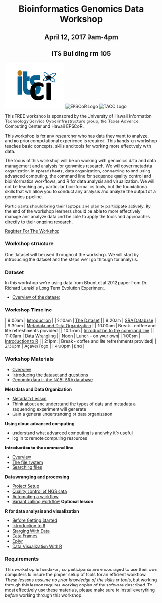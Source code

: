 <center><h1>Bioinformatics Genomics Data Workshop</h1>
<h2>April 12, 2017 9am-4pm</h2>
<h2>ITS Building rm 105</h2></center>


![UH ITS CI Logo](img/ci-logo.png)
![EPSCoR Logo](http://www.hawaii.edu/epscor/wordpress/wp-content/uploads/2016/04/EPSCoR-Logo.placeholder200x65.png)
![TACC Logo](https://www.tacc.utexas.edu/documents/1084364/1275944/tacc.png)


This FREE workshop is sponsored by the University of Hawaii Information Technology Service Cyberinfrastructure group, the Texas Advance Computing Center and Hawaii EPSCoR.


This workshop is for any researcher who has data they want to analyze , and no prior computational experience is required. This hands-on workshop teaches basic concepts, skills and tools for working more effectively with data.

The focus of this workshop will be on working with genomics data and data management and analysis for genomics research. We will cover metadata organization in spreadsheets, data organization, connecting to and using advanced computing, the command line for sequence quality control and bioinformatics workflows, and R for data analysis and visualization. We will not be teaching any particular bioinformatics tools, but the foundational skills that will allow you to conduct any analysis and analyze the output of a genomics pipeline.

Participants should bring their laptops and plan to participate actively. By the end of the workshop learners should be able to more effectively manage and analyze data and be able to apply the tools and approaches directly to their ongoing research.

<a class="button" href="https://docs.google.com/forms/d/e/1FAIpQLSfUalGtQGx8EPR3wuJ_EjAADytl4uyfdeLrvCu6nEKCL_nvKg/viewform?c=0&w=1"> Register For The Workshop</a>

### Workshop structure

One dataset will be used throughout the workshop. We will start by introducing the dataset and the steps we'll go through for analysis.

### Dataset

In this workshop we're using data from Blount et al 2012 paper from Dr. Richard Lenski's Long Term Evolution Experiment.  

- [Overview of the dataset](dataset/01-intro-to-dataset.html)

### Workshop Timeline

| 9:00am | [Introduction](00-overview.html) |
| 9:10am | [The Dataset](dataset/01-intro-to-dataset.html) |
| 9:20am | [SRA Database](dataset/02-examining-sra-runtable.html) |
| 9:30am | [Metadata and Data Organization](data-tidiness/01-tidiness.html) |
| 10:00am | Break - coffee and lite refreshments provided |
| 10:15am | [Introduction to the command line](shell/index.html) |
| 11:00am | [Data Wrangling](wrangling/00-organization.md) |
| Noon | Lunch  - on your own|
| 1:00pm | [Introduction to R](R/00-before.html) |
| 2:1pm: | Break - coffee and lite refreshments provided|
| 2:30pm | Agave/Togo |
| 4:00pm | End |

### Workshop Materials

- [Overview](00-overview.html)
- [Introducing the dataset and questions](dataset/01-intro-to-dataset.html)
- [Genomic data in the NCBI SRA database](dataset/02-examining-sra-runtable.html)

**Metadata and Data Organization**

- [Metadata Lesson](data-tidiness/01-tidiness.html)
- Think about and understand the types of data and metadata a sequencing experiment will generate
- Gain a general understanding of data organization

**Using cloud advanced computing**  

- understand what advanced computing is and why it's useful
- log in to remote computing resources

**Introduction to the command line**

- [Overview](shell/index.html)
- [The file system](shell/01_the_filesystem.html)
- [Searching files](shell/02_searching_files.html)

**Data wrangling and processing**

- [Project Setup](wrangling/00-organization.md)
- [Quality control of NGS data](wrangling/01-readQC.md)
- [Automating a workflow](wrangling/02-automating-a-workflow.md)
- [Variant calling workflow](wrangling/03-variant-calling-workflow.md) **Optional lesson**

**R for data analysis and visualization**

- [Before Getting Started](R/00-before.html)
- [Introduction to R](R/01-intro.html)
- [Starging With Data](R/02-starting-with-data.html)
- [Data Frames](R/03-data-frames.html)
- [Dplyr](R/04-dplyr.html)
- [Data Visualization With R](R/05-data-visualization.html)


### Requirements

This workshop is hands-on, so participants are encouraged to use
their own computers to insure the proper setup of tools for an efficient workflow.
*These lessons assume no prior knowledge of the skills or tools*, but working
through this lesson requires working copies of the software described.
To most effectively use these materials, please make sure to install everything
*before* working through this workshop.
